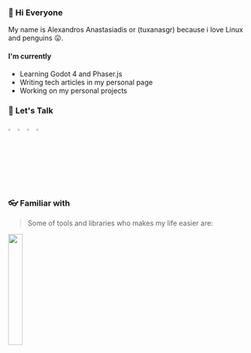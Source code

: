 

### 👋  Hi Everyone

My name is Alexandros Anastasiadis or (tuxanasgr) because i love Linux and penguins 😛.


#### I'm currently
- Learning Godot 4 and Phaser.js
- Writing tech articles in my personal page
- Working on my personal projects

### 💬  Let's Talk

<a href="https://linkedin.com/in/tuxanasgr"><img width="3%" src="https://skillicons.dev/icons?i=linkedin&theme=dark&perline=1"/></a>
<a href="https://codepen.io/tuxanasgr"><img width="3%" src="https://skillicons.dev/icons?i=codepen&theme=dark&perline=1"/></a>
<a href="https://instagram.com/tuxanasgr"><img width="3%" src="https://skillicons.dev/icons?i=instagram&theme=dark&perline=1"/></a>
<a href="mailto:alexanastagr@gmail.com"><img width="3%" src="https://skillicons.dev/icons?i=gmail&theme=light&perline=1"/></a>

### 👓 Familiar with

> Some of tools and libraries who makes my life easier are:

<img src="https://skillicons.dev/icons?i=sass,ts,js,react,redux,nextjs,jest,docker,wordpress,vscode,alpinejs,tailwind,vite,git&theme=dark&perline=7" width="24%"/>
